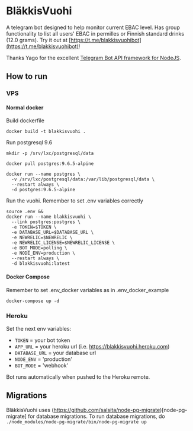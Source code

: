 # BläkkisVuohi

A telegram bot designed to help monitor current EBAC level. Has group functionality to list all users' EBAC in permilles or Finnish standard drinks (12.0 grams). Try it out at [https://t.me/blakkisvuohibot](https://t.me/blakkisvuohibot)!

Thanks Yago for the excellent [Telegram Bot API framework for NodeJS](https://github.com/yagop/node-telegram-bot-api).

## How to run

### VPS

#### Normal docker

Build dockerfile

```
docker build -t blakkisvuohi .
```

Run postgresql 9.6

```
mkdir -p /srv/lxc/postgresql/data

docker pull postgres:9.6.5-alpine

docker run --name postgres \
  -v /srv/lxc/postgresql/data:/var/lib/postgresql/data \
  --restart always \
  -d postgres:9.6.5-alpine

```

Run the vuohi. Remember to set .env variables correctly

```
source .env &&
docker run --name blakkisvuohi \
  --link postgres:postgres \
  -e TOKEN=$TOKEN \
  -e DATABASE_URL=$DATABASE_URL \
  -e NEWRELIC=$NEWRELIC \
  -e NEWRELIC_LICENSE=$NEWRELIC_LICENSE \
  -e BOT_MODE=polling \
  -e NODE_ENV=production \
  --restart always \
  -d blakkisvuohi:latest
```
#### Docker Compose

Remember to set .env_docker variables as in .env_docker_example

```
docker-compose up -d
```

### Heroku

Set the next env variables:
- `TOKEN` = your bot token
- `APP_URL` = your heroku url (i.e. https://blakkisvuohi.heroku.com)
- `DATABASE_URL` = your database url
- `NODE_ENV` = 'production'
- `BOT_MODE` = 'webhook'

Bot runs automatically when pushed to the Heroku remote.

## Migrations

BläkkisVuohi uses (https://github.com/salsita/node-pg-migrate)[node-pg-migrate] for database migrations. To run database migrations, do `./node_modules/node-pg-migrate/bin/node-pg-migrate up`
